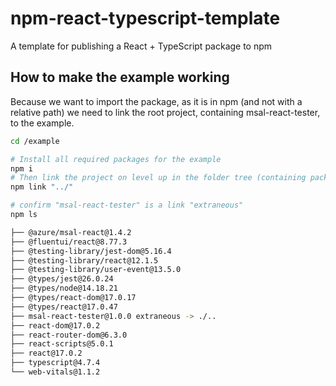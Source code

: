 # npm-react-typescript-template

A template for publishing a React + TypeScript package to npm


## 


## How to make the example working

Because we want to import the package, as it is in npm (and not with a relative path)
we need to link the root project, containing msal-react-tester, to the example.

``` bash
cd /example

# Install all required packages for the example
npm i
# Then link the project on level up in the folder tree (containing package.json form msal-react-tester)
npm link "../"

# confirm "msal-react-tester" is a link "extraneous"
npm ls

├── @azure/msal-react@1.4.2
├── @fluentui/react@8.77.3
├── @testing-library/jest-dom@5.16.4
├── @testing-library/react@12.1.5
├── @testing-library/user-event@13.5.0
├── @types/jest@26.0.24
├── @types/node@14.18.21
├── @types/react-dom@17.0.17
├── @types/react@17.0.47
├── msal-react-tester@1.0.0 extraneous -> ./..
├── react-dom@17.0.2
├── react-router-dom@6.3.0
├── react-scripts@5.0.1
├── react@17.0.2
├── typescript@4.7.4
└── web-vitals@1.1.2

```


